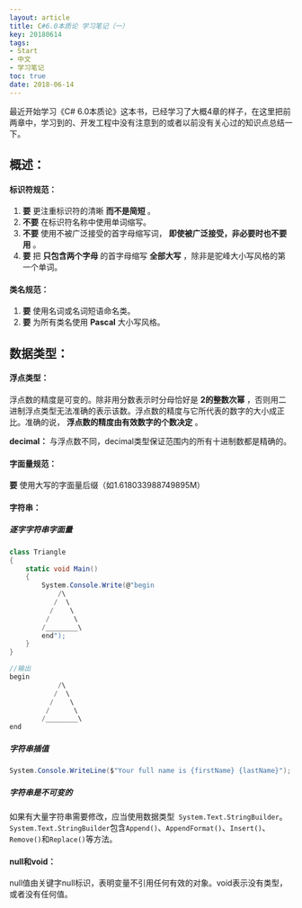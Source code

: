 ```yaml
---
layout: article
title: C#6.0本质论 学习笔记（一）
key: 20180614
tags:
- Start
- 中文
- 学习笔记
toc: true
date: 2018-06-14
---
```

>
最近开始学习《C# 6.0本质论》这本书，已经学习了大概4章的样子，在这里把前两章中，学习到的、开发工程中没有注意到的或者以前没有关心过的知识点总结一下。

<!--more-->

## 概述：

#### 标识符规范：
1.  __要__ 更注重标识符的清晰 __而不是简短__ 。
2.  __不要__ 在标识符名称中使用单词缩写。
3.  __不要__ 使用不被广泛接受的首字母缩写词， __即使被广泛接受，非必要时也不要用__ 。
4.  __要__ 把 __只包含两个字母__ 的首字母缩写 __全部大写__ ，除非是驼峰大小写风格的第一个单词。

#### 类名规范：

1.  __要__ 使用名词或名词短语命名类。
2.  __要__ 为所有类名使用 __Pascal__ 大小写风格。

## 数据类型：

#### 浮点类型：

浮点数的精度是可变的。除非用分数表示时分母恰好是 __2的整数次幂__ ，否则用二进制浮点类型无法准确的表示该数。浮点数的精度与它所代表的数字的大小成正比。准确的说， __浮点数的精度由有效数字的个数决定__ 。

__decimal：__ 与浮点数不同，decimal类型保证范围内的所有十进制数都是精确的。

#### 字面量规范：

__要__ 使用大写的字面量后缀（如1.618033988749895M）

#### 字符串：

##### 逐字字符串字面量

```c#
class Triangle
{
    static void Main()
    {
        System.Console.Write(@"begin
            /\
           /  \
          /    \
         /      \
        /________\
        end");
    }
}

//输出
begin
            /\
           /  \
          /    \
         /      \
        /________\
end
```

##### 字符串插值

```c#
System.Console.WriteLine($"Your full name is {firstName} {lastName}");
```

##### 字符串是不可变的

如果有大量字符串需要修改，应当使用数据类型``` System.Text.StringBuilder```。``` System.Text.StringBuilder```包含`Append()`、`AppendFormat()`、`Insert()`、`Remove()`和`Replace()`等方法。

#### null和void：

null值由关键字null标识，表明变量不引用任何有效的对象。void表示没有类型，或者没有任何值。

